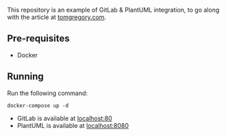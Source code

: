 This repository is an example of GitLab & PlantUML integration, to go along 
with the article at [tomgregory.com](https://tomgregory.com/using-plantuml-for-digrams-in-a-gitlab-wiki).

## Pre-requisites

* Docker

## Running

Run the following command:

`docker-compose up -d`

* GitLab is available at [localhost:80](http://localhost:80)
* PlantUML is available at [localhost:8080](http://localhost:8080)
